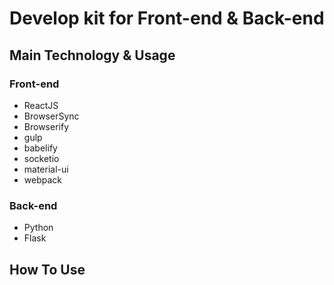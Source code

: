 Develop kit for Front-end & Back-end
==============
Main Technology & Usage
-------------

### Front-end
+ ReactJS
+ BrowserSync
+ Browserify
+ gulp
+ babelify
+ socketio
+ material-ui
+ webpack

### Back-end
+ Python
+ Flask

How To Use
------------
